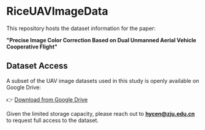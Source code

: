 # RiceUAVImageData

This repository hosts the dataset information for the paper:

**"Precise Image Color Correction Based on Dual Unmanned Aerial Vehicle Cooperative Flight"**

## Dataset Access

A subset of the UAV image datasets used in this study is openly available on Google Drive:

👉 [Download from Google Drive](https://drive.google.com/drive/folders/1-Mh9XvGjRr2OxbcNEDQOQ-NWvmeNIZSn?usp=drive_link)

Given the limited storage capacity, please reach out to **hycen@zju.edu.cn** to request full access to the dataset.
